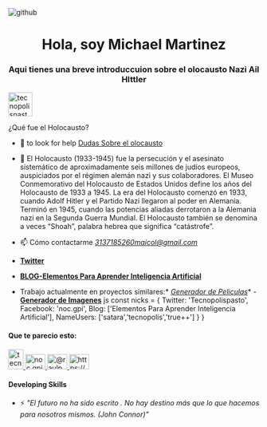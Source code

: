 ![github](https://github.com/satara2358/satara2358/assets/25549072/19c3ef8b-15a1-49b1-a003-3d44854a981e)

<h1 align="center">Hola, soy Michael Martinez</h1>
<h3 align="center">Aqui tienes una breve introduccuion sobre el olocausto Nazi Ail HIttler</h3>

<p align="left"> 
  <a href="https://twitter.com/tecnopolispasto" target="blank">
    <img src="https://pbs.twimg.com/profile_images/1019710199291146240/yt7n8OBy_400x400.jpg" width="48px" height="48px" alt="tecnopolispasto" /> 
  </a> 
</p>
¿Qué fue el Holocausto? 

- 🤝 to look for help [Dudas Sobre el olocausto](https://encyclopedia.ushmm.org/content/es/article/introduction-to-the-holocaust)

- 💬 El Holocausto (1933-1945) fue la persecución y el asesinato sistemático de aproximadamente seis millones de judíos europeos, auspiciados por el régimen alemán nazi y sus colaboradores. El Museo Conmemorativo del Holocausto de Estados Unidos define los años del Holocausto de 1933 a 1945. La era del Holocausto comenzó en 1933, cuando Adolf Hitler y el Partido Nazi llegaron al poder en Alemania. Terminó en 1945, cuando las potencias aliadas derrotaron a la Alemania nazi en la Segunda Guerra Mundial. El Holocausto también se denomina a veces “Shoah”, palabra hebrea que significa “catástrofe”.

- 📫 Cómo contactarme *3137185260maicol@gmail.com*
- **[Twitter](https://twitter.com/Tecnopolispasto)**
- **[BLOG-Elementos Para Aprender Inteligencia Artificial](https://inteligenciaartificialtec.club.hotmart.com/login)**
- Trabajo actualmente en proyectos similares:* *[Generador de Peliculas](https://movie-generator-sand.vercel.app/)** - **[Generador de Imagenes](https://gpt-generate-image-hzjxukyts-satara2358.vercel.app/)**
js
const nicks = {
  Twitter: 'Tecnopolispasto',
  Facebook: 'noc.gpi',
  Blog: ['Elementos Para Aprender Inteligencia Artificial'],
  NameUsers: ['satara','tecnopolis','true++']
  }
}


<h4 align="left">Que te parecio esto:</h4>
<p align="left">
  <a href="https://twitter.com/tecnopolispasto" target="_blank" rel="noreferrer">
    <img src="https://raw.githubusercontent.com/rahuldkjain/github-profile-readme-generator/master/src/images/icons/Social/twitter.svg" 
      alt="tecnopolispasto" width="30px" height="40px />
  </a>
  <a href="https://www.facebook.com/noc.gpi/" target="_blank" rel="noreferrer">
    <img src="https://raw.githubusercontent.com/rahuldkjain/github-profile-readme-generator/master/src/images/icons/Social/facebook.svg" 
      alt="noc.gpi" height="30" width="40" />
  </a>
  <a href="https://www.youtube.com/@raulpena6420" target="_blank" rel="noreferrer">
    <img src="https://yt3.ggpht.com/ytc/AGIKgqOGb9UMMxN1pWUlGRA1L4Dh8Npzt9J-rVPskPosDA=s176-c-k-c0x00ffffff-no-rj" 
      alt="@raulpena6420" height="30" width="40" />
  </a> 
  <a href="https://discord.gg/https://discord.gg/r8n8udRM" target="_blank" rel="noreferrer">
    <img src="https://raw.githubusercontent.com/rahuldkjain/github-profile-readme-generator/master/src/images/icons/Social/discord.svg" 
      alt="https://discord.gg/r8n8udRM" height="30" width="40" />
  </a> 
</p>

<h4 align="left">Developing Skills</h4>

- ⚡ *"El futuro no ha sido escrito . No hay destino más que lo que hacemos para nosotros mismos. (John Connor)"*
